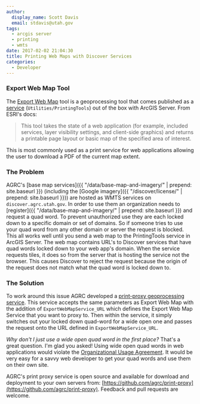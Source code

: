 ```yaml
---
author:
  display_name: Scott Davis
  email: stdavis@utah.gov
tags:
  - arcgis server
  - printing
  - wmts
date: 2017-02-02 21:04:30
title: Printing Web Maps with Discover Services
categories:
  - Developer
---
```

### Export Web Map Tool
The [Export Web Map](http://desktop.arcgis.com/en/arcmap/latest/tools/server-toolbox/export-web-map.htm) tool is a geoprocessing tool that comes published as a [service](http://resources.arcgis.com/en/help/rest/apiref/gp_exportwebmaptask.html) (`Utilities/PrintingTools`) out of the box with ArcGIS Server. From ESRI's docs:
> This tool takes the state of a web application (for example, included services, layer visibility settings, and client-side graphics) and returns a printable page layout or basic map of the specified area of interest.

This is most commonly used as a print service for web applications allowing the user to download a PDF of the current map extent.

### The Problem
AGRC's [base map services]({{ "/data/base-map-and-imagery/" | prepend: site.baseurl }}) (including the [Google imagery]({{ "/discover/license/" | prepend: site.baseurl }})) are hosted as WMTS services on `discover.agrc.utah.gov`. In order to use them an organization needs to [register]({{ "/data/base-map-and-imagery/" | prepend: site.baseurl }}) and request a quad word. To prevent unauthorized use they are each locked down to a specific domain or set of domains. So if someone tries to use your quad word from any other domain or server the request is blocked. This all works well until you send a web map to the PrintingTools service in ArcGIS Server. The web map contains URL's to Discover services that have quad words locked down to your web app's domain. When the service requests tiles, it does so from the server that is hosting the service not the browser. This causes Discover to reject the request because the origin of the request does not match what the quad word is locked down to.

### The Solution
To work around this issue AGRC developed a [print-proxy geoprocessing service](https://github.com/agrc/print-proxy). This service accepts the same parameters as Export Web Map with the addition of `ExportWebMapService_URL` which defines the Export Web Map Service that you want to proxy to. Then within the service, it simply switches out your locked down quad-word for a wide open one and passes the request onto the URL defined in `ExportWebMapService_URL`.

_Why don't I just use a wide open quad word in the first place?_ That's a great question. I'm glad you asked! Using wide open quad words in web applications would violate the [Organizational Usage Agreement](https://docs.google.com/a/utah.gov/forms/d/e/1FAIpQLScL5uUQIvw7op_ZcF4bijxcoOMGhNF0MXwJNGqSXS6IbjbKhA/viewform). It would be very easy for a savvy web developer to get your quad words and use them on their own site.

AGRC's print proxy service is open source and available for download and deployment to your own servers from: [https://github.com/agrc/print-proxy](https://github.com/agrc/print-proxy). Feedback and pull requests are welcome.


